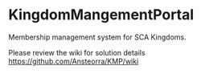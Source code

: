 # KingdomMangementPortal
Membership management system for SCA Kingdoms.

Please review the wiki for solution details https://github.com/Ansteorra/KMP/wiki
